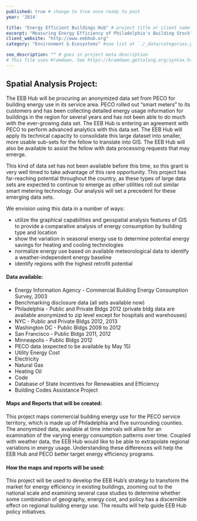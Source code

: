 ```yaml
---
published: true # change to true once ready to post
year: '2014'

title: "Energy Efficient Buildings Hub" # project title or client name
excerpt: "Measuring Energy Efficiency of Philadelphia's Building Stock" # shows on project list page
client_website: "http://www.eebhub.org"
category: "Environment & Ecosystems" #see list at `./_data/categories.yml`

seo_description: "" # goes in project meta description
# This file uses Kramdown. See https://kramdown.gettalong.org/syntax.html for syntax
---
```


## Spatial Analysis Project:
The EEB Hub will be procuring an anonymized data set from PECO for building energy use in its service area. PECO rolled out “smart meters” to its customers and has been collecting detailed energy usage information for buildings in the region for several years and has not been able to do much with the ever-growing data set. The EEB Hub is entering an agreement with PECO to perform advanced analytics with this data set. The EEB Hub will apply its technical capacity to consolidate this large dataset into smaller, more usable sub-sets for the fellow to translate into GIS. The EEB Hub will also be available to assist the fellow with data processing requests that may emerge.

This kind of data set has not been available before this time, so this grant is very well timed to take advantage of this rare opportunity. This project has far-reaching potential throughout the country, as these types of large data sets are expected to continue to emerge as other utilities roll out similar smart metering technology. Our analysis will set a precedent for these emerging data sets.

We envision using this data in a number of ways:
- utilize the graphical capabilities and geospatial analysis features of GIS to provide a comparative analysis of energy consumption by building type and location
- show the variation in seasonal energy use to determine potential energy savings for heating and cooling technologies
- normalize energy use based on available meteorological data to identify a weather-independent energy baseline
- identify regions with the highest retrofit potential

#### Data available:
- Energy Information Agency - Commercial Building Energy Consumption Survey, 2003
- Benchmarking disclosure data (all sets available now)
- Philadelphia - Public and Private Bldgs 2012 (private bldg data are available anonymized to zip level except for hospitals and warehouses)
- NYC - Public and Private Bldgs 2012, 2013
- Washington DC - Public Bldgs 2009 to 2012
- San Francisco - Public Bldgs 2011, 2012
- Minneapolis - Public Bldgs 2012
- PECO data (expected to be available by May 15)
- Utility Energy Cost
- Electricity
- Natural Gas
- Heating Oil
- Code
- Database of State Incentives for Renewables and Efficiency
- Building Codes Assistance Project

#### Maps and Reports that will be created:
This project maps commercial building energy use for the PECO service territory, which is made up of Philadelphia and five surrounding counties. The anonymized data, available at time intervals will allow for an examination of the varying energy consumption patterns over time. Coupled with weather data, the EEB Hub would like to be able to extrapolate regional variations in energy usage. Understanding these differences will help the EEB Hub and PECO better target energy efficiency programs.

#### How the maps and reports will be used:
This project will be used to develop the EEB Hub’s strategy to transform the market for energy efficiency in existing buildings, zooming out to the national scale and examining several case studies to determine whether some combination of geography, energy cost, and policy has a discernible effect on regional building energy use. The results will help guide EEB Hub policy initiatives.
